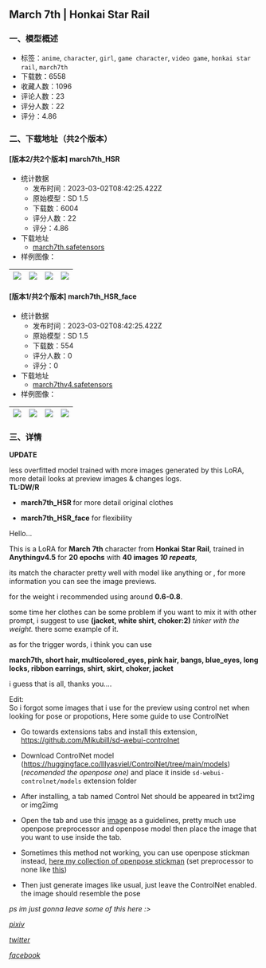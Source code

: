 ## March 7th | Honkai Star Rail
### 一、模型概述

- 标签：`anime`, `character`, `girl`, `game character`, `video game`, `honkai star rail`, `march7th`
- 下载数：6558
- 收藏人数：1096
- 评论人数：23
- 评分人数：22
- 评分：4.86

### 二、下载地址（共2个版本）

#### [版本2/共2个版本] march7th_HSR

- 统计数据
  - 发布时间：2023-03-02T08:42:25.422Z
  - 原始模型：SD 1.5
  - 下载数：6004
  - 评分人数：22
  - 评分：4.86
- 下载地址
  - [march7th.safetensors](https://civitai.com/api/download/models/12154)
- 样例图像：

| <img src="https://image.civitai.com/xG1nkqKTMzGDvpLrqFT7WA/3def0b5b-61ef-411e-4b5f-4d6244f28200/width=450/146361.jpeg" /> | <img src="https://image.civitai.com/xG1nkqKTMzGDvpLrqFT7WA/7dbbe599-5dc8-42c1-51ac-a5f268460e00/width=450/172011.jpeg" /> | <img src="https://image.civitai.com/xG1nkqKTMzGDvpLrqFT7WA/42f16ba8-02c8-42f7-911d-d2a61af84b00/width=450/146360.jpeg" /> | <img src="https://image.civitai.com/xG1nkqKTMzGDvpLrqFT7WA/27a0291b-add9-4b7e-2702-74e6b959fc00/width=450/116494.jpeg" /> |
| ---- | ---- | ---- | ---- |

#### [版本1/共2个版本] march7th_HSR_face

- 统计数据
  - 发布时间：2023-03-02T08:42:25.422Z
  - 原始模型：SD 1.5
  - 下载数：554
  - 评分人数：0
  - 评分：0
- 下载地址
  - [march7thv4.safetensors](https://civitai.com/api/download/models/15642)
- 样例图像：

| <img src="https://image.civitai.com/xG1nkqKTMzGDvpLrqFT7WA/f8afc0b5-ae27-438f-5a8a-80e566553800/width=450/156245.jpeg" /> | <img src="https://image.civitai.com/xG1nkqKTMzGDvpLrqFT7WA/dc39c676-7c57-44dc-9568-819dc3dbb400/width=450/156244.jpeg" /> | <img src="https://image.civitai.com/xG1nkqKTMzGDvpLrqFT7WA/877c262f-abd1-411b-9dd0-192c6a181700/width=450/156243.jpeg" /> | <img src="https://image.civitai.com/xG1nkqKTMzGDvpLrqFT7WA/68e77f16-80fa-4df8-35aa-647efabab900/width=450/156242.jpeg" /> |
| ---- | ---- | ---- | ---- |


### 三、详情
<p><strong>UPDATE</strong></p><p>less overfitted model trained with more images generated by this LoRA, more detail looks at preview images &amp; changes logs.<br /><strong>TL:DW/R</strong></p><ul><li><p><strong>march7th_HSR </strong>for more detail original clothes</p></li><li><p><strong>march7th_HSR_face</strong> for flexibility</p></li></ul><p></p><p>Hello...</p><p></p><p>This is a LoRA for <strong>March 7th</strong> character from <strong>Honkai Star Rail</strong>, trained in <strong>Anythingv4.5</strong> for <strong>20 epochs</strong> with <strong>40 images <em>10 repeats</em></strong><em>,<br /></em></p><p>its match the character pretty well with model like anything or , for more information you can see the image previews.</p><p></p><p>for the weight i recommended using around <strong>0.6-0.8</strong>.</p><p>some time her clothes can be some problem if you want to mix it with other prompt, i suggest to use <strong>(jacket, white shirt, choker:2)</strong> <em>tinker with the weight. </em>there some example of it.</p><p></p><p>as for the trigger words, i think you can use</p><p><strong>march7th, short hair, multicolored_eyes, pink hair, bangs, blue_eyes, long locks, ribbon earrings, shirt, skirt, choker, jacket</strong></p><p></p><p>i guess that is all, thanks you....</p><p></p><p>Edit:<br />So i forgot some images that i use for the preview using control net when looking for pose or propotions, Here some guide to use ControlNet</p><ul><li><p>Go towards extensions tabs and install this extension, <a target="_blank" rel="ugc" href="https://github.com/Mikubill/sd-webui-controlnet">https://github.com/Mikubill/sd-webui-controlnet</a></p></li><li><p>Download ControlNet model (<a target="_blank" rel="ugc" href="https://huggingface.co/lllyasviel/ControlNet/tree/main/models">https://huggingface.co/lllyasviel/ControlNet/tree/main/models</a>) (<em>recomended the openpose one) </em>and place it inside<em> </em><code>sd-webui-controlnet/models</code> extension folder</p></li><li><p>After installing, a tab named Control Net should be appeared in txt2img or img2img</p></li><li><p>Open the tab and use this <a target="_blank" rel="ugc" href="https://imgur.com/a/bFdv6hk">image</a> as a guidelines, pretty much use openpose preprocessor and openpose model then place the image that you want to use inside the tab.</p></li><li><p>Sometimes this method not working, you can use openpose stickman instead, <a target="_blank" rel="ugc" href="https://drive.google.com/drive/folders/1Rsx5GYFXwB8Xomky_y9L2iC6NqrMjc5z?usp=share_link">here my collection of openpose stickman</a> (set preprocessor to none like <a target="_blank" rel="ugc" href="https://imgur.com/a/SrujV0c">this</a>)</p></li><li><p>Then just generate images like usual, just leave the ControlNet enabled. the image should resemble the pose</p></li></ul><p></p><p><em>ps im just gonna leave some of this here :&gt;</em></p><p><a target="_blank" rel="ugc" href="https://www.pixiv.net/en/users/18297337"><em>pixiv</em></a></p><p><a target="_blank" rel="ugc" href="https://twitter.com/hanungaddi"><em>twitter</em></a></p><p><a target="_blank" rel="ugc" href="https://www.facebook.com/hanungaddi25/"><em>facebook</em></a></p>